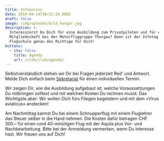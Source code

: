 ```yaml
---
title: Infoanlass
date: 2019-04-14T10:51:24.000Z
draft: false
image: /img/uploads/bild_hangar.jpg
description: >-
  Interessierst Du Dich für eine Ausbildung zum Privatpiloten und für eine
  Mitgliedschaft bei der Motorfluggruppe Thurgau? Dann ist der Infotag der
  Flugschule genau das Richtige für Dich!
buttons:
  - cta: false
    title: Agenda
    url: /club/club/agenda/
---
```

Selbstverständlich stehen wir Dir bei Fragen jederzeit Red' und Antwort. Melde Dich einfach beim [Sekretariat](mailto:sekretariat@mfgt.ch) für einen individuellen Termin.

Wir zeigen Dir, wie die Ausbildung aufgebaut ist, welche Voraussetzungen Du mitbringen solltest und mit welchen Kosten Du rechnen musst. Das Wichtigste aber: Wir wollen Dich fürs Fliegen begeistern und mit dem «Virus aviaticus» anstecken!

Am Nachmittag kannst Du bei einem Schnupperflug mit einem Fluglehrer das Steuer selber in die Hand nehmen. Die Kosten dafür betragen CHF 300.– für einen rund 40-minütigen Flug mit der Aquila plus Vor- und Nachbearbeitung. Bitte bei der Anmeldung vermerken, wenn Du Interesse hast. Wir freuen uns auf Dich!
